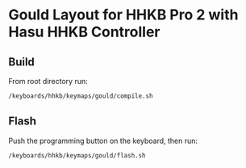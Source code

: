 # Gould Layout for HHKB Pro 2 with Hasu HHKB Controller 

## Build
From root directory run:

```bash
/keyboards/hhkb/keymaps/gould/compile.sh
```

## Flash
Push the programming button on the keyboard, then run:
```bash
/keyboards/hhkb/keymaps/gould/flash.sh
```
